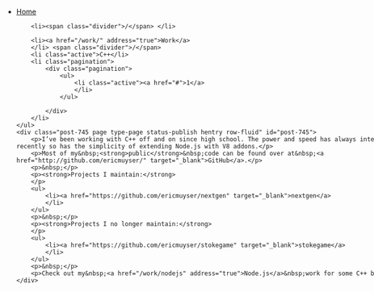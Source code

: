 <div class="jspPane" style="padding: 0px; top: 0px; width: 881px;">
    <ul class="breadcrumb">
        <li><a href="/" address="true">Home</a>
        </li>

        <li><span class="divider">/</span> </li>

        <li><a href="/work/" address="true">Work</a>
        </li> <span class="divider">/</span>
        <li class="active">C++</li>
        <li class="pagination">
            <div class="pagination">
                <ul>
                    <li class="active"><a href="#">1</a>
                    </li>
                </ul>

            </div>
        </li>
    </ul>
    <div class="post-745 page type-page status-publish hentry row-fluid" id="post-745">
        <p>I’ve been working with C++ off and on since high school. The power and speed has always interested me, and more recently so has the simplicity of extending Node.js with V8 addons.</p>
        <p>Most of my&nbsp;<strong>public</strong>&nbsp;code can be found over at&nbsp;<a href="http://github.com/ericmuyser/" target="_blank">GitHub</a>.</p>
        <p>&nbsp;</p>
        <p><strong>Projects I maintain:</strong>
        </p>
        <ul>
            <li><a href="https://github.com/ericmuyser/nextgen" target="_blank">nextgen</a>
            </li>
        </ul>
        <p>&nbsp;</p>
        <p><strong>Projects I no longer maintain:</strong>
        </p>
        <ul>
            <li><a href="https://github.com/ericmuyser/stokegame" target="_blank">stokegame</a>
            </li>
        </ul>
        <p>&nbsp;</p>
        <p>Check out my&nbsp;<a href="/work/nodejs" address="true">Node.js</a>&nbsp;work for some C++ based V8 addons.</p>
    </div>
</div>
